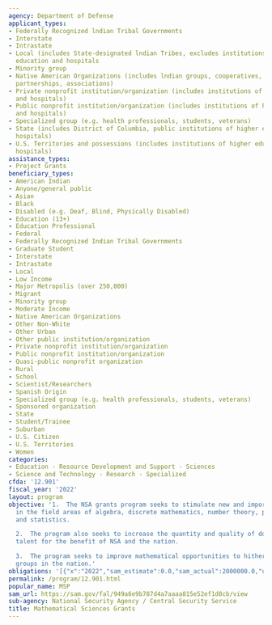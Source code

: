 ```yaml
---
agency: Department of Defense
applicant_types:
- Federally Recognized lndian Tribal Governments
- Interstate
- Intrastate
- Local (includes State-designated lndian Tribes, excludes institutions of higher
  education and hospitals
- Minority group
- Native American Organizations (includes lndian groups, cooperatives, corporations,
  partnerships, associations)
- Private nonprofit institution/organization (includes institutions of higher education
  and hospitals)
- Public nonprofit institution/organization (includes institutions of higher education
  and hospitals)
- Specialized group (e.g. health professionals, students, veterans)
- State (includes District of Columbia, public institutions of higher education and
  hospitals)
- U.S. Territories and possessions (includes institutions of higher education and
  hospitals)
assistance_types:
- Project Grants
beneficiary_types:
- American Indian
- Anyone/general public
- Asian
- Black
- Disabled (e.g. Deaf, Blind, Physically Disabled)
- Education (13+)
- Education Professional
- Federal
- Federally Recognized Indian Tribal Governments
- Graduate Student
- Interstate
- Intrastate
- Local
- Low Income
- Major Metropolis (over 250,000)
- Migrant
- Minority group
- Moderate Income
- Native American Organizations
- Other Non-White
- Other Urban
- Other public institution/organization
- Private nonprofit institution/organization
- Public nonprofit institution/organization
- Quasi-public nonprofit organization
- Rural
- School
- Scientist/Researchers
- Spanish Origin
- Specialized group (e.g. health professionals, students, veterans)
- Sponsored organization
- State
- Student/Trainee
- Suburban
- U.S. Citizen
- U.S. Territories
- Women
categories:
- Education - Resource Development and Support - Sciences
- Science and Technology - Research - Specialized
cfda: '12.901'
fiscal_year: '2022'
layout: program
objective: '1.  The NSA grants program seeks to stimulate new and important developments
  in the field areas of algebra, discrete mathematics, number theory, probability
  and statistics.

  2.  The program also seeks to increase the quantity and quality of domestic mathematical
  talent for the benefit of NSA and the nation.

  3.  The program seeks to improve mathematical opportunities to hitherto underrepresented
  groups in the nation.'
obligations: '[{"x":"2022","sam_estimate":0.0,"sam_actual":2000000.0,"usa_spending_actual":0.0},{"x":"2023","sam_estimate":2000000.0,"sam_actual":0.0,"usa_spending_actual":0.0},{"x":"2024","sam_estimate":2000000.0,"sam_actual":0.0,"usa_spending_actual":0.0}]'
permalink: /program/12.901.html
popular_name: MSP
sam_url: https://sam.gov/fal/949a6e9b787d4a7aaaa815e52ef1d0cb/view
sub-agency: National Security Agency / Central Security Service
title: Mathematical Sciences Grants
---
```

